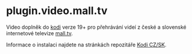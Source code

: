 # plugin.video.mall.tv

Video doplněk do [kodi](http://www.kodi.tv/) verze 19+ pro přehrávání videí z české a slovenské internetové televize [mall.tv](https://www.mall.tv/).

Informace o instalaci najdete na stránkách repozitáře [Kodi CZ/SK](http://kodi-czsk.github.io/repository/).
